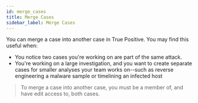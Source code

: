 ```yaml
---
id: merge_cases
title: Merge Cases
sidebar_label: Merge Cases
---
```


You can merge a case into another case in True Positive. You may find this useful when:

- You notice two cases you're working on are part of the same attack.
- You're working on a large investigation, and you want to create separate cases for smaller analyses your team works on--such as reverse engineering a malware sample or timelining an infected host

> To merge a case into another case, you must be a member of, and have edit access to, both cases.
